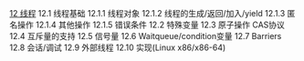 [12 线程](12.md)
    12.1 线程基础
        12.1.1 线程对象
        12.1.2 线程的生成/返回/加入/yield
        12.1.3 匿名操作
        12.1.4 其他操作
        12.1.5 错误条件
    12.2 特殊变量
    12.3 原子操作
        CAS协议
    12.4 互斥量的支持
    12.5 信号量
    12.6 Waitqueue/condition变量
    12.7 Barriers
    12.8 会话/调试
    12.9 外部线程
    12.10 实现(Linux x86/x86-64)